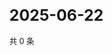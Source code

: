 # 2025-06-22

共 0 条

<!-- BEGIN ZHIHUVIDEO -->
<!-- 最后更新时间 Sun Jun 22 2025 09:02:00 GMT+0800 (China Standard Time) -->

<!-- END ZHIHUVIDEO -->
